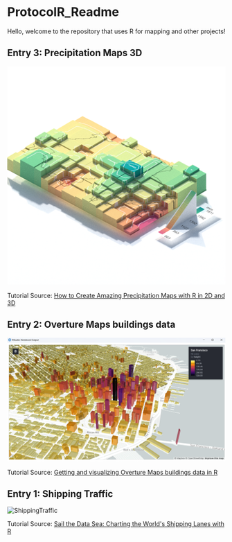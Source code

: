 # **ProtocolR_Readme**

Hello, welcome to the repository that uses R for mapping and other projects!

## **Entry 3: Precipitation Maps 3D**

![Precipitation](3Precipitation/switzerland-average-precipitation.png)

Tutorial Source: [How to Create Amazing Precipitation Maps with R in 2D and 3D](https://www.youtube.com/watch?v=9Ex-f66qe2w)

## **Entry 2: Overture Maps buildings data**

![OvertureBuildings](2Overture/2Overture.png)

Tutorial Source: [Getting and visualizing Overture Maps buildings data in R](https://walker-data.com/posts/overture-buildings/)


## **Entry 1: Shipping Traffic**

![ShippingTraffic](1Shipping/shipping_traffic.png)

Tutorial Source: [Sail the Data Sea: Charting the World's Shipping Lanes with R ](https://www.youtube.com/watch?v=k7xWK4rp5pY)
